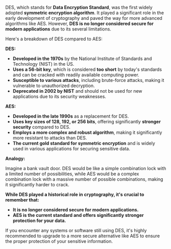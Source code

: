 DES, which stands for **Data Encryption Standard**, was the first widely adopted **symmetric encryption algorithm**. It played a significant role in the early development of cryptography and paved the way for more advanced algorithms like AES. However, **DES is no longer considered secure for modern applications** due to its several limitations.

Here's a breakdown of DES compared to AES:

**DES:**

- **Developed in the 1970s** by the National Institute of Standards and Technology (NIST) in the US.
- **Uses a 56-bit key**, which is considered **too short** by today's standards and can be cracked with readily available computing power.
- **Susceptible to various attacks**, including brute-force attacks, making it vulnerable to unauthorized decryption.
- **Deprecated in 2002 by NIST** and should not be used for new applications due to its security weaknesses.

**AES:**

- **Developed in the late 1990s** as a replacement for DES.
- **Uses key sizes of 128, 192, or 256 bits**, offering significantly **stronger security** compared to DES.
- **Employs a more complex and robust algorithm**, making it significantly more resistant to attacks than DES.
- **The current **gold standard** for symmetric encryption** and is widely used in various applications for securing sensitive data.

**Analogy:**

Imagine a bank vault door. DES would be like a simple combination lock with a limited number of possibilities, while AES would be a complex combination lock with a massive number of possible combinations, making it significantly harder to crack.

**While DES played a historical role in cryptography, it's crucial to remember that:**

- **It is no longer considered secure for modern applications.**
- **AES is the current standard and offers significantly stronger protection for your data.**

If you encounter any systems or software still using DES, it's highly recommended to upgrade to a more secure alternative like AES to ensure the proper protection of your sensitive information.